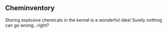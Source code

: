 ## Cheminventory

Storing explosive chemicals in the kernel is a wonderful idea! Surely nothing can go wrong...right?
